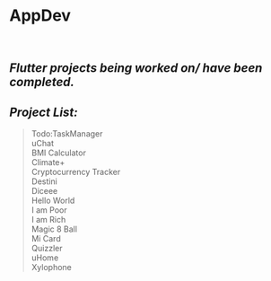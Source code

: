 # **AppDev**<br /><br />
## *Flutter projects being worked on/ have been completed.*<br />
## *Project List:*
  >Todo:TaskManager<br />
  >uChat<br />
  >BMI Calculator<br />
  >Climate+<br />
  >Cryptocurrency Tracker<br />
  >Destini<br />
  >Diceee<br />
  >Hello World<br />
  >I am Poor<br />
  >I am Rich<br />
  >Magic 8 Ball<br />
  >Mi Card<br />
  >Quizzler<br />
  >uHome<br />
  >Xylophone<br />
